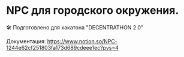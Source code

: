 # NPC для городского окружения.
🛠 Подготовлено для хакатона "DECENTRATHON 2.0"

Документация: https://www.notion.so/NPC-1244e62cf251803fa173d689cdeee1ec?pvs=4
